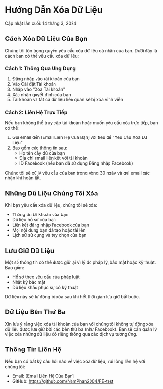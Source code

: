 # Hướng Dẫn Xóa Dữ Liệu

Cập nhật lần cuối: 14 tháng 3, 2024

## Cách Xóa Dữ Liệu Của Bạn

Chúng tôi tôn trọng quyền yêu cầu xóa dữ liệu cá nhân của bạn. Dưới đây là cách bạn có thể yêu cầu xóa dữ liệu:

### Cách 1: Thông Qua Ứng Dụng

1. Đăng nhập vào tài khoản của bạn
2. Vào Cài đặt Tài khoản
3. Nhấp vào "Xóa Tài khoản"
4. Xác nhận quyết định của bạn
5. Tài khoản và tất cả dữ liệu liên quan sẽ bị xóa vĩnh viễn

### Cách 2: Liên Hệ Trực Tiếp

Nếu bạn không thể truy cập tài khoản hoặc muốn yêu cầu xóa trực tiếp, bạn có thể:

1. Gửi email đến [Email Liên Hệ Của Bạn] với tiêu đề "Yêu Cầu Xóa Dữ Liệu"
2. Bao gồm các thông tin sau:
   - Họ tên đầy đủ của bạn
   - Địa chỉ email liên kết với tài khoản
   - ID Facebook (nếu bạn đã sử dụng Đăng nhập Facebook)
   
Chúng tôi sẽ xử lý yêu cầu của bạn trong vòng 30 ngày và gửi email xác nhận khi hoàn tất.

## Những Dữ Liệu Chúng Tôi Xóa

Khi bạn yêu cầu xóa dữ liệu, chúng tôi sẽ xóa:
- Thông tin tài khoản của bạn
- Dữ liệu hồ sơ của bạn
- Liên kết đăng nhập Facebook của bạn
- Mọi nội dung bạn đã tạo hoặc tải lên
- Lịch sử sử dụng và tùy chọn của bạn

## Lưu Giữ Dữ Liệu

Một số thông tin có thể được giữ lại vì lý do pháp lý, bảo mật hoặc kỹ thuật. Bao gồm:
- Hồ sơ theo yêu cầu của pháp luật
- Nhật ký bảo mật
- Dữ liệu khắc phục sự cố kỹ thuật

Dữ liệu này sẽ tự động bị xóa sau khi hết thời gian lưu giữ bắt buộc.

## Dữ Liệu Bên Thứ Ba

Xin lưu ý rằng việc xóa tài khoản của bạn với chúng tôi không tự động xóa dữ liệu được lưu giữ bởi các bên thứ ba (như Facebook). Bạn sẽ cần quản lý việc xóa những dữ liệu đó riêng thông qua các dịch vụ tương ứng.

## Thông Tin Liên Hệ

Nếu bạn có bất kỳ câu hỏi nào về việc xóa dữ liệu, vui lòng liên hệ với chúng tôi:
- Email: [Email Liên Hệ Của Bạn]
- GitHub: https://github.com/NamPhan2004/FE-test 